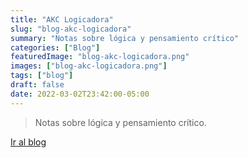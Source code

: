 ```yaml
---
title: "AKC Logicadora"
slug: "blog-akc-logicadora"
summary: "Notas sobre lógica y pensamiento crítico"
categories: ["Blog"]
featuredImage: "blog-akc-logicadora.png"
images: ["blog-akc-logicadora.png"]
tags: ["blog"]
draft: false
date: 2022-03-02T23:42:00-05:00
---
```

> Notas sobre lógica y pensamiento crítico.

[Ir al blog](https://logicadora.akcademia.xyz)